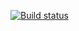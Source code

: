 [![Build status](https://ci.appveyor.com/api/projects/status/oarg9b17hvtpwuiv?svg=true)](https://ci.appveyor.com/project/TanyTany/app-bank-test-mode)